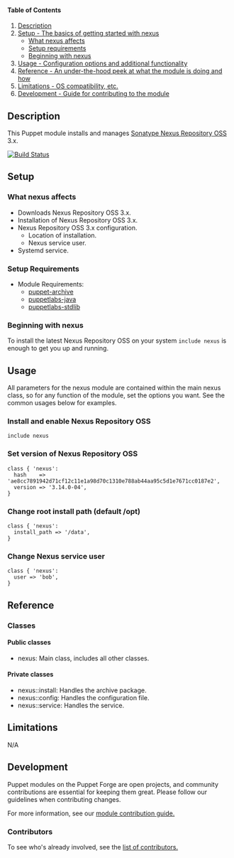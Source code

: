 #### Table of Contents

1. [Description](#description)
2. [Setup - The basics of getting started with nexus](#setup)
    * [What nexus affects](#what-nexus-affects)
    * [Setup requirements](#setup-requirements)
    * [Beginning with nexus](#beginning-with-nexus)
3. [Usage - Configuration options and additional functionality](#usage)
4. [Reference - An under-the-hood peek at what the module is doing and how](#reference)
5. [Limitations - OS compatibility, etc.](#limitations)
6. [Development - Guide for contributing to the module](#development)

## Description

This Puppet module installs and manages [Sonatype Nexus Repository OSS](https://www.sonatype.com/nexus-repository-oss) 3.x.

[![Build Status](https://travis-ci.org/dsavell/puppet-nexus.svg?branch=master)](https://travis-ci.org/dsavell/puppet-nexus)

## Setup

### What nexus affects

* Downloads Nexus Repository OSS 3.x.
* Installation of Nexus Repository OSS 3.x.
* Nexus Repository OSS 3.x configuration.
  * Location of installation.
  * Nexus service user.
* Systemd service.

### Setup Requirements

* Module Requirements:
  * [puppet-archive](https://forge.puppet.com/puppet/archive)
  * [puppetlabs-java](https://forge.puppet.com/puppetlabs/java)
  * [puppetlabs-stdlib](https://forge.puppet.com/puppetlabs/stdlib)

### Beginning with nexus

To install the latest Nexus Repository OSS on your system `include nexus` is enough to get you up and running.

## Usage

All parameters for the nexus module are contained within the main nexus class, so for any function of the module, set the options you want. See the common usages below for examples.

### Install and enable Nexus Repository OSS

```puppet
include nexus
```

### Set version of Nexus Repository OSS
```puppet
class { 'nexus':
  hash    => 'ae8cc7891942d71cf12c11e1a98d70c1310e788ab44aa95c5d1e7671cc0187e2',
  version => '3.14.0-04',
}
```

### Change root install path (default /opt)
```Puppet
class { 'nexus':
  install_path => '/data',
}
```

### Change Nexus service user
```puppet
class { 'nexus':
  user => 'bob',
}
```

## Reference

### Classes

#### Public classes

* nexus: Main class, includes all other classes.

#### Private classes

* nexus::install: Handles the archive package.
* nexus::config: Handles the configuration file.
* nexus::service: Handles the service.

## Limitations

N/A

## Development

Puppet modules on the Puppet Forge are open projects, and community contributions are essential for keeping them great. Please follow our guidelines when contributing changes.

For more information, see our [module contribution guide.](https://docs.puppetlabs.com/forge/contributing.html)

### Contributors

To see who's already involved, see the [list of contributors.](https://github.com/dsavell/puppet-nexus/graphs/contributors)
